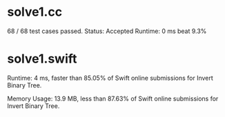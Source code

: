 # solve1.cc
 
68 / 68 test cases passed.
Status: Accepted
Runtime: 0 ms
beat 9.3%

# solve1.swift

Runtime: 4 ms, faster than 85.05% of Swift online submissions for Invert Binary Tree.

Memory Usage: 13.9 MB, less than 87.63% of Swift online submissions for Invert Binary Tree.
